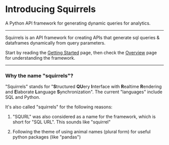 # Introducing Squirrels

A Python API framework for generating dynamic queries for analytics.

---

Squirrels is an API framework for creating APIs that generate sql queries & dataframes dynamically from query parameters. 
 
Start by reading the [Getting Started] page, then check the [Overview] page for understanding the framework.

[Getting Started]: getting-started.md
[Overview]: overview.md

---

### Why the name "squirrels"?

"Squirrels" stands for "**S**tructured **QU**ery **I**nterface with **R**ealtime **R**endering and **E**laborate **L**anguage **S**ynchronization". The current "languages" include SQL and Python.

It's also called "squirrels" for the following reasons:

1. "SQURL" was also considered as a name for the framework, which is short for "SQL URL". This sounds like "squirrel"

2. Following the theme of using animal names (plural form) for useful python packages (like "pandas")
